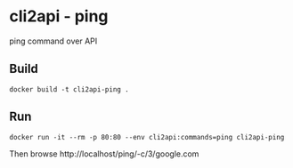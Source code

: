 # cli2api - ping

ping command over API

## Build
```
docker build -t cli2api-ping .
```

## Run
```
docker run -it --rm -p 80:80 --env cli2api:commands=ping cli2api-ping
```
Then browse http://localhost/ping/-c/3/google.com